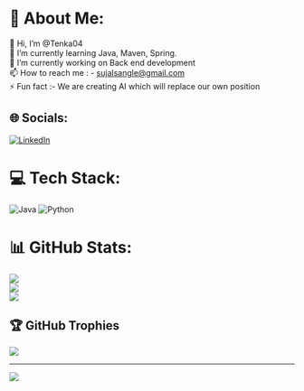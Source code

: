 # 💫 About Me:
👋 Hi, I’m @Tenka04<br>🌱 I’m currently learning Java, Maven, Spring.<br>🔭 I’m currently working on Back end development<br>📫 How to reach me : - sujalsangle@gmail.com<br>⚡ Fun fact :- We are creating AI which will replace our own position


## 🌐 Socials:
[![LinkedIn](https://img.shields.io/badge/LinkedIn-%230077B5.svg?logo=linkedin&logoColor=white)](https://www.linkedin.com/in/sujal-sangle) 

# 💻 Tech Stack:
![Java](https://img.shields.io/badge/java-%23ED8B00.svg?style=for-the-badge&logo=openjdk&logoColor=white) ![Python](https://img.shields.io/badge/python-3670A0?style=for-the-badge&logo=python&logoColor=ffdd54)
# 📊 GitHub Stats:
![](https://github-readme-stats.vercel.app/api?username=Tenka04&theme=omni&hide_border=false&include_all_commits=false&count_private=false)<br/>
![](https://github-readme-streak-stats.herokuapp.com/?user=Tenka04&theme=omni&hide_border=false)<br/>
![](https://github-readme-stats.vercel.app/api/top-langs/?username=Tenka04&theme=omni&hide_border=false&include_all_commits=false&count_private=false&layout=compact)

## 🏆 GitHub Trophies
![](https://github-profile-trophy.vercel.app/?username=Tenka04&theme=radical&no-frame=false&no-bg=false&margin-w=4)

---
[![](https://visitcount.itsvg.in/api?id=Tenka04&icon=2&color=6)](https://visitcount.itsvg.in)

<!-- Proudly created with GPRM ( https://gprm.itsvg.in ) -->
